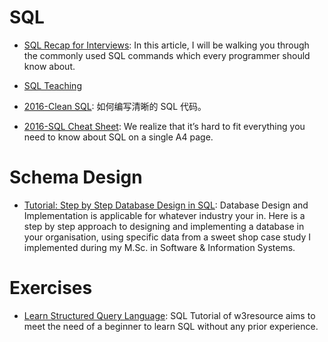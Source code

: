 # SQL

- [SQL Recap for Interviews](https://parg.co/bBs): In this article, I will be walking you through the commonly used SQL commands which every programmer should know about.

- [SQL Teaching](https://www.sqlteaching.com/)

- [2016-Clean SQL](http://jonathansacramento.com/posts/20161119_clean_sql.html): 如何编写清晰的 SQL 代码。

- [2016-SQL Cheat Sheet](https://zeroturnaround.com/rebellabs/sql-cheat-sheet/): We realize that it’s hard to fit everything you need to know about SQL on a single A4 page.

# Schema Design

- [Tutorial: Step by Step Database Design in SQL](https://www.linkedin.com/pulse/tutorial-step-database-design-sql-david-mccaldin): Database Design and Implementation is applicable for whatever industry your in. Here is a step by step approach to designing and implementing a database in your organisation, using specific data from a sweet shop case study I implemented during my M.Sc. in Software & Information Systems.

# Exercises

- [Learn Structured Query Language](https://www.w3resource.com/sql/tutorials.php): SQL Tutorial of w3resource aims to meet the need of a beginner to learn SQL without any prior experience.
